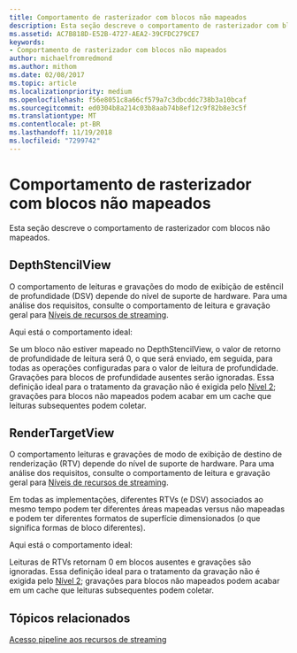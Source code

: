 ```yaml
---
title: Comportamento de rasterizador com blocos não mapeados
description: Esta seção descreve o comportamento de rasterizador com blocos não mapeados.
ms.assetid: AC7B818D-E52B-4727-AEA2-39CFDC279CE7
keywords:
- Comportamento de rasterizador com blocos não mapeados
author: michaelfromredmond
ms.author: mithom
ms.date: 02/08/2017
ms.topic: article
ms.localizationpriority: medium
ms.openlocfilehash: f56e8051c8a66cf579a7c3dbcddc738b3a10bcaf
ms.sourcegitcommit: ed0304b8a214c03b8aab74b8ef12c9f82b8e3c5f
ms.translationtype: MT
ms.contentlocale: pt-BR
ms.lasthandoff: 11/19/2018
ms.locfileid: "7299742"
---
```

# <a name="span-iddirect3dconceptsrasterizerbehaviorwithnon-mappedtilesspanrasterizer-behavior-with-non-mapped-tiles"></a><span id="direct3dconcepts.rasterizer_behavior_with_non-mapped_tiles"></span>Comportamento de rasterizador com blocos não mapeados


Esta seção descreve o comportamento de rasterizador com blocos não mapeados.

## <a name="span-iddepthstencilviewspanspan-iddepthstencilviewspanspan-iddepthstencilviewspandepthstencilview"></a><span id="DepthStencilView"></span><span id="depthstencilview"></span><span id="DEPTHSTENCILVIEW"></span>DepthStencilView


O comportamento de leituras e gravações do modo de exibição de estêncil de profundidade (DSV) depende do nível de suporte de hardware. Para uma análise dos requisitos, consulte o comportamento de leitura e gravação geral para [Níveis de recursos de streaming](streaming-resources-features-tiers.md).

Aqui está o comportamento ideal:

Se um bloco não estiver mapeado no DepthStencilView, o valor de retorno de profundidade de leitura será 0, o que será enviado, em seguida, para todas as operações configuradas para o valor de leitura de profundidade. Gravações para blocos de profundidade ausentes serão ignoradas. Essa definição ideal para o tratamento da gravação não é exigida pelo [Nível 2](tier-2.md); gravações para blocos não mapeados podem acabar em um cache que leituras subsequentes podem coletar.

## <a name="span-idrendertargetviewspanspan-idrendertargetviewspanspan-idrendertargetviewspanrendertargetview"></a><span id="RenderTargetView"></span><span id="rendertargetview"></span><span id="RENDERTARGETVIEW"></span>RenderTargetView


O comportamento leituras e gravações de modo de exibição de destino de renderização (RTV) depende do nível de suporte de hardware. Para uma análise dos requisitos, consulte o comportamento de leitura e gravação geral para [Níveis de recursos de streaming](streaming-resources-features-tiers.md).

Em todas as implementações, diferentes RTVs (e DSV) associados ao mesmo tempo podem ter diferentes áreas mapeadas versus não mapeadas e podem ter diferentes formatos de superfície dimensionados (o que significa formas de bloco diferentes).

Aqui está o comportamento ideal:

Leituras de RTVs retornam 0 em blocos ausentes e gravações são ignoradas. Essa definição ideal para o tratamento da gravação não é exigida pelo [Nível 2](tier-2.md); gravações para blocos não mapeados podem acabar em um cache que leituras subsequentes podem coletar.

## <a name="span-idrelated-topicsspanrelated-topics"></a><span id="related-topics"></span>Tópicos relacionados


[Acesso pipeline aos recursos de streaming](pipeline-access-to-streaming-resources.md)

 

 




